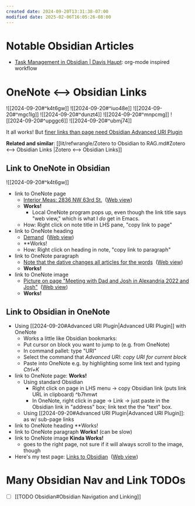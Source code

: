 ```yaml
---
created date: 2024-09-20T13:31:38-07:00
modified date: 2025-02-06T16:05:26-08:00
---
```


# Notable Obsidian Articles
* [Task Management in Obsidian | Davis Haupt](https://davi.sh/blog/2022/01/obsidian-one/): org-mode inspired workflow

# OneNote <--> Obsidian Links
![[2024-09-20#^k4t6gw]]
![[2024-09-20#^iuo48e]]
![[2024-09-20#^mgc1lg]]
![[2024-09-20#^dunzt4]]
![[2024-09-20#^mnpcmg]]
![[2024-09-20#^upggc6]]
![[2024-09-20#^ubmj74]]

It all works!  But [finer links than page need Obsidian Advanced URI Plugin](obsidian://advanced-uri?vault=Obsidian%20Share%20Vault&filepath=dailies%252F2023-10-08.md&block=k4t6gw)

**Related and similar**: [[lit/refwrangle/Zotero to Obsidian to RAG.md#Zotero <--> Obsidian Links |Zotero <--> Obsidian Links]]
## Link to OneNote in Obsidian
![[2024-09-20#^k4t6gw]]
- link to OneNote page
	- [Interior Meas: 2836 NW 63rd St.](onenote:https://d.docs.live.net/4bbd96b3698748f8/Documents/OneNote%20Notebooks/Scott's%20Notebook/House.one#Interior%20Meas%202836%20NW%2063rd%20St.&section-id={6F22C67C-5080-4F4C-B55A-DD060731E1AA}&page-id={27383EA1-89E8-475E-AA32-3CCA2AFBFEEC}&end)  ([Web view](https://onedrive.live.com/view.aspx?resid=4BBD96B3698748F8%21214&id=documents&wd=target%28House.one%7C6F22C67C-5080-4F4C-B55A-DD060731E1AA%2FInterior%20Meas%3A%202836%20NW%2063rd%20St.%7C27383EA1-89E8-475E-AA32-3CCA2AFBFEEC%2F%29))
	- **Works!** 
		- Local OneNote program pops up, even though the link title says "web view," which is what I *do* get in Emacs.
	- How: Right click on note title in LHS pane, "copy link to page"
- link to OneNote heading
	- [Demand](onenote:https://d.docs.live.net/4bbd96b3698748f8/Documents/OneNote%20Notebooks/Scott's%20Notebook/FrcstTheory.one#Net%20demand%20Upscale&section-id={15D9B50F-C1BC-42BC-9A52-FC0717AA24DA}&page-id={73AA1441-A0B9-4529-86CB-C2262123EF63}&object-id={DBA86245-3BF3-050A-2EEC-35EE46F6C0B2}&9F)  ([Web view](https://onedrive.live.com/view.aspx?resid=4BBD96B3698748F8%21214&id=documents&wd=target%28FrcstTheory.one%7C15D9B50F-C1BC-42BC-9A52-FC0717AA24DA%2FNet%20demand%20Upscale%7C73AA1441-A0B9-4529-86CB-C2262123EF63%2F%29))
	- **Works!
	- How: Right click on heading in note, "copy link to paragraph"
- link to OneNote paragraph
	- [Note that the dative changes all articles for the words](onenote:https://d.docs.live.net/4bbd96b3698748f8/Documents/OneNote%20Notebooks/Scott's%20Notebook/German.one#Dative%20(Duolingo)&section-id={E12D70DE-D0B5-49E1-B89D-AA55B411FD33}&page-id={DCFB7E2E-7043-49EC-9412-937ECF46C1F9}&object-id={096C6490-894F-4B9D-8CF3-6468F34D1788}&2B)  ([Web view](https://onedrive.live.com/view.aspx?resid=4BBD96B3698748F8%21214&id=documents&wd=target%28German.one%7CE12D70DE-D0B5-49E1-B89D-AA55B411FD33%2FDative%20%28Duolingo%5C%29%7CDCFB7E2E-7043-49EC-9412-937ECF46C1F9%2F%29))
	- **Works!**
- link to OneNote image
	- [Picture on page "Meeting with Dad and Josh in Alexandria 2022 and Josh"](onenote:https://d.docs.live.net/4bbd96b3698748f8/Documents/OneNote%20Notebooks/Scott's%20Notebook/DadStuff.one#Meeting%20with%20Dad%20and%20Josh%20in%20Alexandria%202022%20and%20Josh&section-id={5EBD20C6-D937-4E57-89BC-53AA48744216}&page-id={00BC0F18-A6A9-1341-BF59-10BBB2E0F22D}&object-id={F3B82BCE-F722-2642-9C37-01A837732535}&25)  ([Web view](https://onedrive.live.com/view.aspx?resid=4BBD96B3698748F8%21214&id=documents&wd=target%28DadStuff.one%7C5EBD20C6-D937-4E57-89BC-53AA48744216%2FMeeting%20with%20Dad%20and%20Josh%20in%20Alexandria%202022%20and%20Josh%7C00BC0F18-A6A9-1341-BF59-10BBB2E0F22D%2F%29))
	- **Works!**
## Link to Obsidian in OneNote

- Using [[2024-09-20#Advanced URI Plugin|Advanced URI Plugin]] with OneNote
	- Works a little like Obsidian bookmarks:
	- Put cursor on block you want to jump to (e.g. from OneNote)
	- In command pallet: type "URI" 
	- Select the command that *Advanced URI: copy URI for current block*
	- Paste into OneNote e.g. by highlighting some link text and typing *Ctrl+K*
- link to OneNote page: **Works!**
	- Using standard Obsidian
		- Right click on page in LHS menu -> copy Obsidian link (puts link URL in clipboard) ^b7hmwt
		- In OneNote, right click in page -> Link -> just paste in the Obsidian link in "address" box; link text the the "text" box.
	- Using [[2024-09-20#Advanced URI Plugin|Advanced URI Plugin]]: as w/ sub-page links
- link to OneNote heading **Works!
- link to OneNote paragraph **Works!** (can be slow)
- link to OneNote image **Kinda Works!**
	- goes to the right page, not sure if it will always scroll to the image, though
- Here's my test page: [Links to Obsidian](onenote:https://d.docs.live.net/4bbd96b3698748f8/Documents/OneNote%20Notebooks/Scott's%20Notebook/OneNote%20Use.one#Links%20to%20Obsidian&section-id={3BF806EE-989F-46FF-B48D-E6BF6A4643D6}&page-id={4DB1F002-9F9C-46A9-8DE4-A705E8CD95A8}&end)  ([Web view](https://onedrive.live.com/view.aspx?resid=4BBD96B3698748F8%21214&id=documents&wd=target%28OneNote%20Use.one%7C3BF806EE-989F-46FF-B48D-E6BF6A4643D6%2FLinks%20to%20Obsidian%7C4DB1F002-9F9C-46A9-8DE4-A705E8CD95A8%2F%29))

# Many Obsidian Nav and Link TODOs
- [ ] [[TODO Obsidian#Obsidian Navigation and Linking]]
